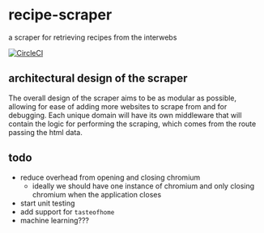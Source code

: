 # recipe-scraper
a scraper for retrieving recipes from the interwebs  

[![CircleCI](https://circleci.com/gh/Wi150nZ/recipe-scraper.svg?style=shield)](https://circleci.com/gh/Wi150nZ/recipe-scraper)

## architectural design of the scraper
The overall design of the scraper aims to be as modular as possible, allowing for ease of adding more websites to scrape from and for debugging. Each unique domain will have its own middleware that will contain the logic for performing the scraping, which comes from the route passing the html data.

## todo
- reduce overhead from opening and closing chromium
  - ideally we should have one instance of chromium and only closing chromium when the application closes
- start unit testing
- add support for `tasteofhome`
- machine learning???
